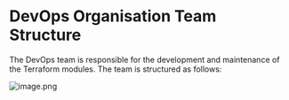# DevOps Organisation Team Structure

The DevOps team is responsible for the development and maintenance of the Terraform modules. The team is structured as follows:  

![image.png](/assets/Overview/DevOps_Org_Structure.PNG)
